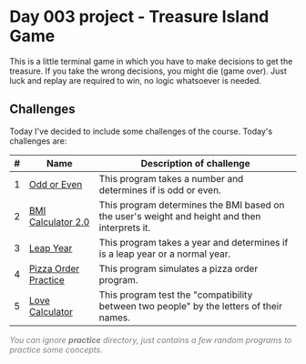 # Day 003 project - Treasure Island Game

This is a little terminal game in which you have to make decisions to get the treasure. If you take the wrong decisions, you might die (game over). Just luck and replay are required to win, no logic whatsoever is needed.

## Challenges

Today I've decided to include some challenges of the course. Today's challenges are:

| # | Name | Description of challenge |
| --- | --- | --- |
| 1 | [Odd or Even](../challenges/challenge1.py) | This program takes a number and determines if is odd or even. |
| 2 | [BMI Calculator 2.0](../challenges/challenge2.py) | This program determines the BMI based on the user's weight and height and then interprets it. |
| 3 | [Leap Year](../challenges/challenge3.py) | This program takes a year and determines if is a leap year or a normal year. |
| 4 | [Pizza Order Practice](../challenges/challenge4.py) | This program simulates a pizza order program. |
| 5 | [Love Calculator](../challenges/challenge5.py) | This program test the "compatibility between two people" by the letters of their names. |

<span style="color:gray">*You can ignore **practice** directory, just contains a few random programs to practice some concepts.*</span>
